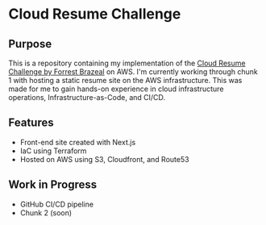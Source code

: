 # Cloud Resume Challenge
## Purpose
This is a repository containing my implementation of the [Cloud Resume Challenge by Forrest Brazeal](https://cloudresumechallenge.dev/) on AWS. I'm currently working through chunk 1 with hosting a static resume site on the AWS infrastructure. This was made for me to gain hands-on experience in cloud infrastructure operations, Infrastructure-as-Code, and CI/CD.

## Features
- Front-end site created with Next.js
- IaC using Terraform
- Hosted on AWS using S3, Cloudfront, and Route53

## Work in Progress
- GitHub CI/CD pipeline
- Chunk 2 (soon)
